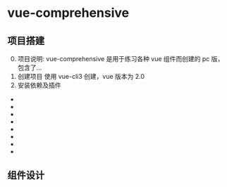 <!--
 * @Author: your name
 * @Date: 2021-07-10 15:43:49
 * @LastEditTime: 2021-07-10 15:44:36
 * @LastEditors: Please set LastEditors
 * @Description: In User Settings Edit
 * @FilePath: \notes\study notes\vue\vue综合项目.md
-->

# vue-comprehensive

## 项目搭建

0. 项目说明: vue-comprehensive 是用于练习各种 vue 组件而创建的 pc 版，包含了...
1. 创建项目
   使用 vue-cli3 创建，vue 版本为 2.0
2. 安装依赖及插件

-
-
-
-
-
-
-
-

## 组件设计
